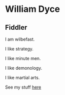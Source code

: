 # William Dyce
## Fiddler

I am wilbefast.

I like strategy.

I like minute men.

I like demonology.

I like martial arts.

See my stuff [here](http://wilbefast.com)
